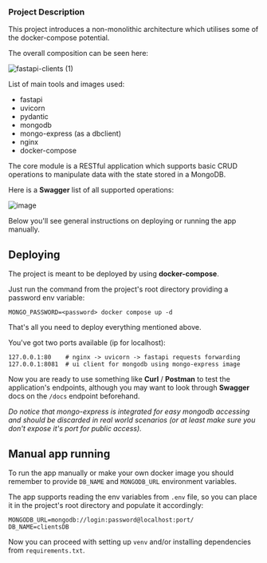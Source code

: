### Project Description ###

This project introduces a non-monolithic architecture which utilises some of the docker-compose potential.

The overall composition can be seen here:

![fastapi-clients (1)](https://github.com/user-attachments/assets/43884ace-268f-43da-acd0-b4415bb212f3)

List of main tools and images used:
- fastapi
- uvicorn
- pydantic
- mongodb
- mongo-express (as a dbclient)
- nginx
- docker-compose

The core module is a RESTful application which supports basic CRUD operations to manipulate data with the state stored in a MongoDB.

Here is a **Swagger** list of all supported operations:

![image](https://github.com/user-attachments/assets/07bf3fa9-6a74-425b-ad3a-e54aa17704ec)

Below you'll see general instructions on deploying or running the app manually.
## Deploying

The project is meant to be deployed by using **docker-compose**. 

Just run the command from the project's root directory providing a password env variable:
```
MONGO_PASSWORD=<password> docker compose up -d
```
That's all you need to deploy everything mentioned above.

You've got two ports available (ip for localhost):
```
127.0.0.1:80    # nginx -> uvicorn -> fastapi requests forwarding
127.0.0.1:8081  # ui client for mongodb using mongo-express image
```
Now you are ready to use something like **Curl** / **Postman** to test the application's endpoints, although you may want to look through **Swagger** docs on the `/docs` endpoint beforehand.

*Do notice that mongo-express is integrated for easy mongodb accessing and should be discarded in real world scenarios (or at least make sure you don't expose it's port for public access).*
## Manual app running
To run the app manually or make your own docker image you should remember to provide `DB_NAME` and `MONGODB_URL` environment variables.

The app supports reading the env variables from `.env` file, so you can place it in the project's root directory and populate it accordingly:
```
MONGODB_URL=mongodb://login:password@localhost:port/
DB_NAME=clientsDB
```
Now you can proceed with setting up `venv` and/or installing dependencies from `requirements.txt`.
